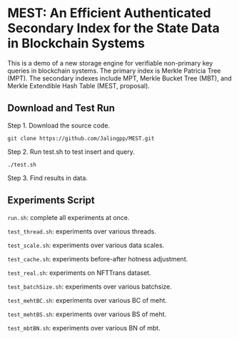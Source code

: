 # MEST: An Efficient Authenticated Secondary Index for the State Data in Blockchain Systems

This is a demo of a new storage engine for verifiable non-primary key queries in blockchain systems. The primary index is Merkle Patricia Tree (MPT). The secondary indexes include MPT, Merkle Bucket Tree (MBT), and Merkle Extendible Hash Table (MEST, proposal).

## Download and Test Run

Step 1. Download the source code.

`git clone https://github.com/Jalingpp/MEST.git`

Step 2. Run test.sh to test insert and query.

`./test.sh`

Step 3. Find results in data.

## Experiments Script

`run.sh`: complete all experiments at once.

`test_thread.sh`: experiments over various threads.

`test_scale.sh`: experiments over various data scales.

`test_cache.sh`: experiments before-after hotness adjustment.

`test_real.sh`: experiments on NFTTrans dataset.

`test_batchSize.sh`: experiments over various batchsize.

`test_mehtBC.sh`: experiments over various BC of meht.

`test_mehtBS.sh`: experiments over various BS of meht.

`test_mbtBN.sh`: experiments over various BN of mbt.